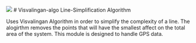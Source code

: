 <img src = "https://travis-ci.org/jzeiders/visvalingan-algo.svg?branch=master">
# Visvalingan-algo
Line-Simplification Algorithm

Uses Visvalingan Algorithm in order to simplify the complexity of a line. The alogirthm removes the points that will have the smallest affect on the total area of the system. This module is designed to handle GPS data. 
